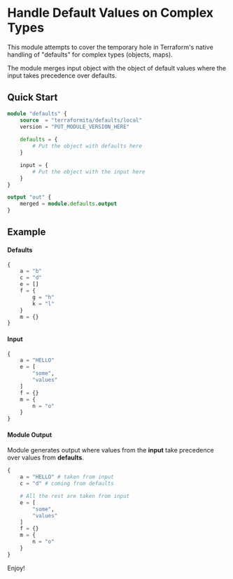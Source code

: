 # Handle Default Values on Complex Types

This module attempts to cover the temporary hole in Terraform's native handling of "defaults" for complex types (objects, maps).

The module merges input object with the object of default values where the input takes precedence over defaults.

## Quick Start

```terraform
module "defaults" {
    source  = "terraformita/defaults/local"
    version = "PUT_MODULE_VERSION_HERE"
    
    defaults = { 
        # Put the object with defaults here
    }

    input = {
        # Put the object with the input here
    }
}

output "out" {
    merged = module.defaults.output
}
```

## Example

#### Defaults

```terraform
{
    a = "b"
    c = "d"
    e = []
    f = {
        g = "h"
        k = "l"
    }
    m = {}
}
```

#### Input

```terraform
{
    a = "HELLO"
    e = [
        "some",
        "values"
    ]
    f = {}
    m = {
        n = "o"
    }
}
```

#### Module Output

Module generates output where values from the **input** take precedence over values from **defaults**.

```terraform
{
    a = "HELLO" # taken from input
    c = "d" # coming from defaults

    # All the rest are taken from input
    e = [ 
        "some",
        "values"
    ]
    f = {}
    m = {
        n = "o"
    }
}
```

Enjoy!
